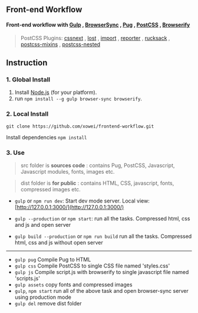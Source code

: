 Front-end Workflow
-----------
#### Front-end workflow with [Gulp](http://gulpjs.com/) , [BrowserSync](https://www.browsersync.io/) , [Pug](https://github.com/pugjs/pug) , [PostCSS](https://github.com/postcss/postcss) , [Browserify](http://browserify.org/)
> PostCSS Plugins: [cssnext](http://cssnext.io) , [lost](https://github.com/peterramsing/lost) , [import](https://github.com/postcss/postcss-import) , [reporter](https://github.com/postcss/postcss-reporter) , [rucksack](https://www.rucksackcss.org/) , [postcss-mixins](https://github.com/postcss/postcss-mixins) , [postcss-nested](https://github.com/postcss/postcss-nested)


Instruction
-----------
### 1. Global Install

1.  Install [Node.js](https://nodejs.org/en/) (for your platform).
2.  run `npm install --g gulp browser-sync browserify`.

### 2. Local Install

`git clone https://github.com/xowei/frontend-workflow.git`

Install dependencies `npm install`

### 3. Use

> src folder is **sources code** : contains Pug, PostCSS, Javascript, Javascript modules, fonts, images etc.

> dist folder is **for public** : contains HTML, CSS, javascript, fonts, compressed images etc.

- `gulp` or `npm run dev`: Start dev mode server. Local view: [http://127.0.0.1:3000/](http://127.0.0.1:3000/)

- `gulp --production` or `npm start`: run all the tasks. Compressed html, css and js and open server

- `gulp build --production` or `npm run build` run all the tasks. Compressed html, css and js without open server

---
- `gulp pug` Compile Pug to HTML
- `gulp css` Compile PostCSS to single CSS file named 'styles.css'
- `gulp js` Compile script.js with browserify to single javascript file named 'scripts.js'
- `gulp assets` copy fonts and compressed images
- `gulp`, `npm start` run all of the above task and open browser-sync server using production mode
- `gulp del` remove dist folder
